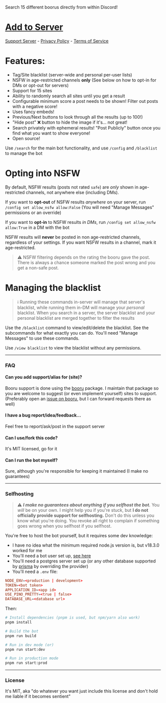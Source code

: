 Search 15 different boorus directly from within Discord!

# [Add to Server](https://canary.discord.com/api/oauth2/authorize?client_id=204721731162734592&permissions=0&scope=bot%20applications.commands)

[Support Server](https://discord.gg/8K3uCfb) - [Privacy Policy](./privacy.md) - [Terms of Service](./tos.md)

# **Features:**

  - Tag/Site blacklist (server-wide and personal per-user lists)
  - NSFW in age-restricted channels **only** (See below on how to opt-in for DMs or opt-out for servers)
  - Support for 15 sites
  - Ability to randomly search all sites until you get a result
  - Configurable minimum score a post needs to be shown! Filter out posts with a negative score!
  - Uses fancy embeds!
  - Previous/Next buttons to look through all the results (up to 100!)
  - "Hide post" ❌ button to hide the image if it's... not great!
  - Search privately with ephemeral results! "Post Publicly" button once you find what you want to show everyone!
  - Open source!

Use `/search` for the main bot functionality, and use `/config` and `/blacklist` to manage the bot

# **Opting into NSFW**

By default, NSFW results (posts not rated `safe`) are *only* shown in age-restricted channels, not anywhere else (including DMs).

If you want to **opt-out** of NSFW results _anywhere_ on your server, run `/config set allow_nsfw allow:False` (You will need "Manage Messages" permissions or an override)

If you want to **opt-in** to NSFW results _in DMs_, run `/config set allow_nsfw allow:True` in a DM with the bot

NSFW results will **never** be posted in non age-restricted channels, regardless of your settings. If you want NSFW results in a channel, mark it age-restricted.

> ⚠️ NSFW filtering depends on the rating the booru gave the post. There is always a chance someone marked the post wrong and you get a non-safe post.

# **Managing the blacklist**

> ℹ️ Running these commands in-server will manage that server's blacklist, while running them in-DM will manage your _personal_ blacklist.
> When you search in a server, the server blacklist and your personal blacklist are merged together to filter the results

Use the `/blacklist` command to view/edit/delete the blacklist. See the subcommands for what exactly you can do. You'll need "Manage Messages" to use these commands.

Use `/view blacklist` to view the blacklist without any permissions.

---

### FAQ

#### Can you add support/alias for (site)?
Booru support is done using the [booru](https://github.com/AtoraSuunva/booru) package. I maintain that package so you are welcome to suggest (or even implement yourself) sites to support. (Preferably open an [issue on booru](https://github.com/AtoraSuunva/booru/issues), but I can forward requests there as well)

#### I have a bug report/idea/feedback...
Feel free to report/ask/post in the support server

#### Can I use/fork this code?
It's MIT licensed, go for it

#### Can I run the bot myself?
Sure, although you're responsible for keeping it maintained (I make no guarantees)

---

### Selfhosting

> ⚠️ ***I make no guarantees about anything if you selfhost the bot.*** You _will_ be on your own. I might help you if you're stuck, but **I do not officially provide support for selfhosting.** Don't do this unless you know what you're doing. You revoke all right to complain if something goes wrong when you selfhost if you selfhost.

You're free to host the bot yourself, but it requires some dev knowledge:

  * I have no idea what the minimum required node.js version is, but v18.3.0 worked for me
  * You'll need a bot user set up, [see here](https://discord.com/developers/applications)
  * You'll need a postgres server set up (or any other database supported by [prisma](https://www.prisma.io/) by overriding the provider)
  * You'll need a `.env` file:

```toml
NODE_ENV=<production | development>
TOKEN=<bot token>
APPLICATION_ID=<app id>
USE_PINO_PRETTY=<true | false>
DATABASE_URL=<database url>
```

Then:

```sh
# Install dependencies (pnpm is used, but npm/yarn also work)
pnpm install

# Build the bot
pnpm run build

# Run in dev mode (or)
pnpm run start:dev

# Run in production mode
pnpm run start:prod
```

---

### License
It's MIT, aka "do whatever you want just include this license and don't hold me liable if it becomes sentient"
